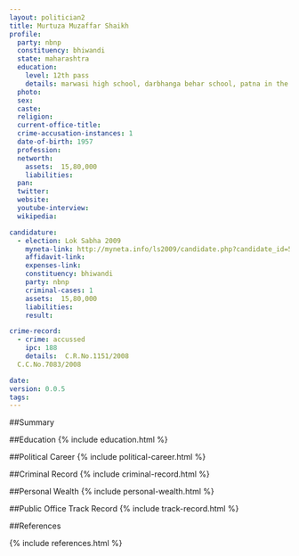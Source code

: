 ```yaml
---
layout: politician2
title: Murtuza Muzaffar Shaikh
profile: 
  party: nbnp
  constituency: bhiwandi
  state: maharashtra
  education: 
    level: 12th pass
    details: marwasi high school, darbhanga behar school, patna in the year 1971
  photo: 
  sex: 
  caste: 
  religion: 
  current-office-title: 
  crime-accusation-instances: 1
  date-of-birth: 1957
  profession: 
  networth: 
    assets:  15,80,000
    liabilities: 
  pan: 
  twitter: 
  website: 
  youtube-interview: 
  wikipedia: 

candidature: 
  - election: Lok Sabha 2009
    myneta-link: http://myneta.info/ls2009/candidate.php?candidate_id=5314
    affidavit-link: 
    expenses-link: 
    constituency: bhiwandi 
    party: nbnp
    criminal-cases: 1
    assets:  15,80,000
    liabilities: 
    result:  

crime-record: 
  - crime: accussed
    ipc: 188
    details:  C.R.No.1151/2008
  C.C.No.7083/2008   

date: 
version: 0.0.5
tags: 
---
```

##Summary


##Education
{% include education.html %}


##Political Career
{% include political-career.html %}


##Criminal Record
{% include criminal-record.html %}


##Personal Wealth
{% include personal-wealth.html %}


##Public Office Track Record
{% include track-record.html %}


##References


{% include references.html %}
